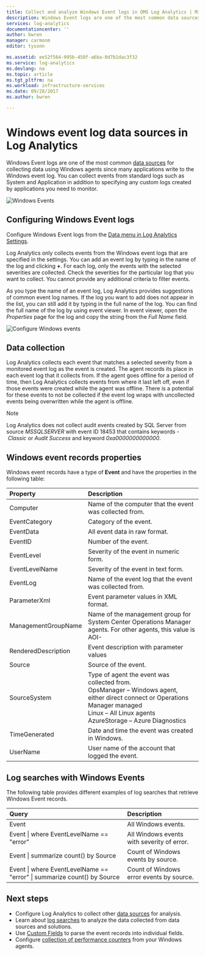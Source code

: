 ```yaml
---
title: Collect and analyze Windows Event logs in OMS Log Analytics | Microsoft Docs
description: Windows Event logs are one of the most common data sources used by Log Analytics.  This article describes how to configure collection of Windows Event logs and details of the records they create in the OMS repository.
services: log-analytics
documentationcenter: ''
author: bwren
manager: carmonm
editor: tysonn

ms.assetid: ee52f564-995b-450f-a6ba-0d7b1dac3f32
ms.service: log-analytics
ms.devlang: na
ms.topic: article
ms.tgt_pltfrm: na
ms.workload: infrastructure-services
ms.date: 09/28/2017
ms.author: bwren

---
```

# Windows event log data sources in Log Analytics
Windows Event logs are one of the most common [data sources](log-analytics-data-sources.md) for collecting data using Windows agents since many applications write to the Windows event log.  You can collect events from standard logs such as System and Application in addition to specifying any custom logs created by applications you need to monitor.

![Windows Events](media/log-analytics-data-sources-windows-events/overview.png)     

## Configuring Windows Event logs
Configure Windows Event logs from the [Data menu in Log Analytics Settings](log-analytics-data-sources.md#configuring-data-sources).

Log Analytics only collects events from the Windows event logs that are specified in the settings.  You can add an event log by typing in the name of the log and clicking **+**.  For each log, only the events with the selected severities are collected.  Check the severities for the particular log that you want to collect.  You cannot provide any additional criteria to filter events.

As you type the name of an event log, Log Analytics provides suggestions of common event log names. If the log you want to add does not appear in the list, you can still add it by typing in the full name of the log. You can find the full name of the log by using event viewer. In event viewer, open the *Properties* page for the log and copy the string from the *Full Name* field.

![Configure Windows events](media/log-analytics-data-sources-windows-events/configure.png)

## Data collection
Log Analytics collects each event that matches a selected severity from a monitored event log as the event is created.  The agent records its place in each event log that it collects from.  If the agent goes offline for a period of time, then Log Analytics collects events from where it last left off, even if those events were created while the agent was offline.  There is a potential for these events to not be collected if the event log wraps with uncollected events being overwritten while the agent is offline.

>[!NOTE]
>Log Analytics does not collect audit events created by SQL Server from source *MSSQLSERVER* with event ID 18453 that contains keywords - *Classic* or *Audit Success* and keyword *0xa0000000000000*.
>

## Windows event records properties
Windows event records have a type of **Event** and have the properties in the following table:

| Property | Description |
|:--- |:--- |
| Computer |Name of the computer that the event was collected from. |
| EventCategory |Category of the event. |
| EventData |All event data in raw format. |
| EventID |Number of the event. |
| EventLevel |Severity of the event in numeric form. |
| EventLevelName |Severity of the event in text form. |
| EventLog |Name of the event log that the event was collected from. |
| ParameterXml |Event parameter values in XML format. |
| ManagementGroupName |Name of the management group for System Center Operations Manager agents.  For other agents, this value is AOI-<workspace ID> |
| RenderedDescription |Event description with parameter values |
| Source |Source of the event. |
| SourceSystem |Type of agent the event was collected from. <br> OpsManager – Windows agent, either direct connect or Operations Manager managed <br> Linux – All Linux agents  <br> AzureStorage – Azure Diagnostics |
| TimeGenerated |Date and time the event was created in Windows. |
| UserName |User name of the account that logged the event. |

## Log searches with Windows Events
The following table provides different examples of log searches that retrieve Windows Event records.

| Query | Description |
|:---|:---|
| Event |All Windows events. |
| Event &#124; where EventLevelName == "error" |All Windows events with severity of error. |
| Event &#124; summarize count() by Source |Count of Windows events by source. |
| Event &#124; where EventLevelName == "error" &#124; summarize count() by Source |Count of Windows error events by source. |


## Next steps
* Configure Log Analytics to collect other [data sources](log-analytics-data-sources.md) for analysis.
* Learn about [log searches](log-analytics-log-searches.md) to analyze the data collected from data sources and solutions.  
* Use [Custom Fields](log-analytics-custom-fields.md) to parse the event records into individual fields.
* Configure [collection of performance counters](log-analytics-data-sources-performance-counters.md) from your Windows agents.
